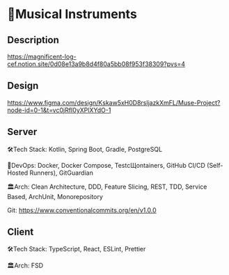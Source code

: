 # 🎸Musical Instruments

## Description

https://magnificent-log-cef.notion.site/0d08e13a9b8d4f80a5bb08f953f38309?pvs=4

## Design

https://www.figma.com/design/Kskaw5xH0D8rsljazkXmFL/Muse-Project?node-id=0-1&t=vc0jRfI0yXPlXYdO-1

## Server

🛠Tech Stack: Kotlin, Spring Boot, Gradle, PostgreSQL

🔄DevOps: Docker, Docker Compose, TestcЩontainers, GitHub CI/CD (Self-Hosted Runners), GitGuardian

🏛️Arch: Clean Architecture, DDD, Feature Slicing, REST, TDD, Service Based, ArchUnit, Monorepository

Git: https://www.conventionalcommits.org/en/v1.0.0

## Client

🛠Tech Stack: TypeScript, React, ESLint, Prettier

🏛️Arch: FSD
